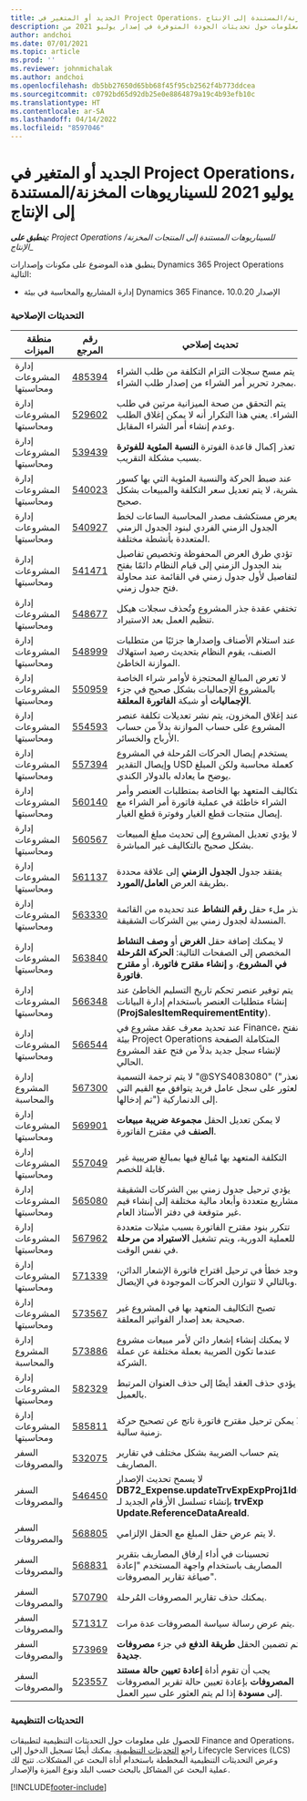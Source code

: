 ```yaml
---
title: الجديد أو المتغير في Project Operations، يوليو 2021 للسيناريوهات المخزنة/المستندة إلى الإنتاج
description: يوفر هذا الموضوع معلومات حول تحديثات الجودة المتوفرة في إصدار يوليو 2021 من Project Operations للسيناريوهات المخزنة/المستندة إلى الإنتاج.
author: andchoi
ms.date: 07/01/2021
ms.topic: article
ms.prod: ''
ms.reviewer: johnmichalak
ms.author: andchoi
ms.openlocfilehash: db5bb27650d65bb68f45f95cb2562f4b773ddcea
ms.sourcegitcommit: c0792bd65d92db25e0e8864879a19c4b93efb10c
ms.translationtype: HT
ms.contentlocale: ar-SA
ms.lasthandoff: 04/14/2022
ms.locfileid: "8597046"
---
```

# <a name="whats-new-or-changed-in-project-operations-july-2021-for-stockedproduction-based-scenarios"></a>الجديد أو المتغير في Project Operations، يوليو 2021 للسيناريوهات المخزنة/المستندة إلى الإنتاج

_**ينطبق على:** Project Operations للسيناريوهات المستندة إلى المنتجات المخزنة/الإنتاج__

ينطبق هذه الموضوع على مكونات وإصدارات Dynamics 365 Project Operations التالية:

- إدارة المشاريع والمحاسبة في بيئة Dynamics 365 Finance، الإصدار 10.0.20
 
### <a name="quality-updates"></a>التحديثات الإصلاحية
                                                                                                                                                                                  
| منطقة الميزات                      | رقم المرجع| تحديث إصلاحي                                                                                                                                                                          |
|-----------------------------------|--------|---------------------------------------------------------------------------------------------------------------------------------------------------------------------------------|
| إدارة المشروعات ومحاسبتها | [485394](https://fix.lcs.dynamics.com/Issue/Details/?bugId=485394) | يتم مسح سجلات التزام التكلفة من طلب الشراء بمجرد تحرير أمر الشراء من إصدار طلب الشراء.                                                                           |
| إدارة المشروعات ومحاسبتها | [529602](https://fix.lcs.dynamics.com/Issue/Details/?bugId=529602) | يتم التحقق من صحة الميزانية مرتين في طلب الشراء. يعني هذا التكرار أنه لا يمكن إغلاق الطلب وعدم إنشاء أمر الشراء المقابل.                                                                                                                        |
| إدارة المشروعات ومحاسبتها | [539439](https://fix.lcs.dynamics.com/Issue/Details/?bugId=539439) | تعذر إكمال قاعدة الفوترة **النسبة المئوية للفوترة** بسبب مشكلة التقريب.                                                                              |
| إدارة المشروعات ومحاسبتها | [540023](https://fix.lcs.dynamics.com/Issue/Details/?bugId=540023) | عند ضبط الحركة والنسبة المئوية التي بها كسور عشرية، لا يتم تعديل سعر التكلفة والمبيعات بشكل صحيح.                                      |
| إدارة المشروعات ومحاسبتها | [540927](https://fix.lcs.dynamics.com/Issue/Details/?bugId=540927) | يعرض مستكشف مصدر المحاسبة الساعات لخط الجدول الزمني الفردي لبنود الجدول الزمني المتعددة بأنشطة مختلفة.                                      |
| إدارة المشروعات ومحاسبتها | [541471](https://fix.lcs.dynamics.com/Issue/Details/?bugId=541471) | تؤدي طرق العرض المحفوظة وتخصيص تفاصيل بند الجدول الزمني إلى قيام النظام دائمًا بفتح التفاصيل لأول جدول زمني في القائمة عند محاولة فتح جدول زمني.  |
| إدارة المشروعات ومحاسبتها | [548677](https://fix.lcs.dynamics.com/Issue/Details/?bugId=548677) | تختفي عقدة جذر المشروع وتُحذف سجلات هيكل تنظيم العمل بعد الاستيراد.                                                                                             |
| إدارة المشروعات ومحاسبتها | [548999](https://fix.lcs.dynamics.com/Issue/Details/?bugId=548999) | عند استلام الأصناف وإصدارها جزئيًا من متطلبات الصنف، يقوم النظام بتحديث رصيد استهلاك الموازنة الخاطئ. |
| إدارة المشروعات ومحاسبتها | [550959](https://fix.lcs.dynamics.com/Issue/Details/?bugId=550959) | لا تعرض المبالغ المحتجزة لأوامر شراء الخاصة بالمشروع الإجماليات بشكل صحيح في جزء **الإجماليات** أو شبكة **الفاتورة المعلقة**.                                                                  |
| إدارة المشروعات ومحاسبتها | [554593](https://fix.lcs.dynamics.com/Issue/Details/?bugId=554593) | عند إغلاق المخزون، يتم نشر تعديلات تكلفة عنصر المشروع على حساب الموازنة بدلاً من حساب الأرباح والخسائر.                                                            |
| إدارة المشروعات ومحاسبتها | [557394](https://fix.lcs.dynamics.com/Issue/Details/?bugId=557394) | يستخدم إيصال الحركات المُرحلة في المشروع وإيصال التقدير USD كعملة محاسبة ولكن المبلغ يوضح ما يعادله بالدولار الكندي.              |
| إدارة المشروعات ومحاسبتها | [560140](https://fix.lcs.dynamics.com/Issue/Details/?bugId=560140) | التكاليف المتعهد بها الخاصة بمتطلبات العنصر وأمر الشراء خاطئة في عملية فاتورة أمر الشراء مع إيصال منتجات قطع الغيار وفوترة قطع الغيار.       |
| إدارة المشروعات ومحاسبتها | [560567](https://fix.lcs.dynamics.com/Issue/Details/?bugId=560567) | لا يؤدي تعديل المشروع إلى تحديث مبلغ المبيعات بشكل صحيح بالتكاليف غير المباشرة.                                                                                    |
| إدارة المشروعات ومحاسبتها | [561137](https://fix.lcs.dynamics.com/Issue/Details/?bugId=561137) | يفتقد جدول **الجدول الزمني‬** إلى علاقة محددة بطريقة العرض **العامل/المورد**.                                                                                   |
| إدارة المشروعات ومحاسبتها | [563330](https://fix.lcs.dynamics.com/Issue/Details/?bugId=563330) | تعذر ملء حقل **رقم النشاط** عند تحديده من القائمة المنسدلة لجدول زمني بين الشركات الشقيقة.                                                                 |
| إدارة المشروعات ومحاسبتها | [563840](https://fix.lcs.dynamics.com/Issue/Details/?bugId=563840) | لا يمكنك إضافة حقل **الغرض** أو **وصف النشاط** المخصص إلى الصفحات التالية: **الحركة المُرحلة في المشروع**، و **إنشاء مقترح فاتورة**، أو **مقترح فاتورة**.  |
| إدارة المشروعات ومحاسبتها | [566348](https://fix.lcs.dynamics.com/Issue/Details/?bugId=566348) | يتم توفير عنصر تحكم تاريخ التسليم الخاطئ عند إنشاء متطلبات العنصر باستخدام إدارة البيانات (**ProjSalesItemRequirementEntity**).                                              |
| إدارة المشروعات ومحاسبتها | [566544](https://fix.lcs.dynamics.com/Issue/Details/?bugId=566544) | عند تحديد معرف عقد مشروع في Finance، تفتح بيئة Project Operations المتكاملة الصفحة لإنشاء سجل جديد بدلاً من فتح عقد المشروع الحالي.                                                                                                                 |
| إدارة المشروع والمحاسبة | [567300](https://fix.lcs.dynamics.com/Issue/Details/?bugId=567300) |  لا يتم ترجمة التسمية "@SYS4083080" ("تعذر العثور على سجل عامل فريد يتوافق مع القيم التي تم إدخالها") إلى الدنماركية.                                |
| إدارة المشروعات ومحاسبتها | [569901](https://fix.lcs.dynamics.com/Issue/Details/?bugId=569901) | لا يمكن تعديل الحقل **مجموعة ضريبة مبيعات الصنف** في مقترح الفاتورة.                                                                               |
| إدارة المشروعات ومحاسبتها | [557049](https://fix.lcs.dynamics.com/Issue/Details/?bugId=557049) | التكلفة المتعهد بها مُبالغ فيها بمبالغ ضريبية غير قابلة للخصم.                                                                                                    |
| إدارة المشروعات ومحاسبتها | [565080](https://fix.lcs.dynamics.com/Issue/Details/?bugId=565080) | يؤدي ترحيل جدول زمني بين الشركات الشقيقة بمشاريع متعددة وأبعاد مالية مختلفة إلى إنشاء قيم غير متوقعة في دفتر الأستاذ العام.                             |
| إدارة المشروعات ومحاسبتها | [567962](https://fix.lcs.dynamics.com/Issue/Details/?bugId=567962) | تتكرر بنود مقترح الفاتورة بسبب مثيلات متعددة للعملية الدورية، ويتم تشغيل **الاستيراد من مرحلة** في نفس الوقت.                                      |
| إدارة المشروعات ومحاسبتها | [571339](https://fix.lcs.dynamics.com/Issue/Details/?bugId=571339) | يوجد خطأ في ترحيل اقتراح فاتورة الإشعار الدائن، وبالتالي لا تتوازن الحركات الموجودة في الإيصال.    |
| إدارة المشروعات ومحاسبتها | [573567](https://fix.lcs.dynamics.com/Issue/Details/?bugId=573567) | تصبح التكاليف المتعهد بها في المشروع غير صحيحة بعد إصدار الفواتير المعلقة.                                                                             |
| إدارة المشروع والمحاسبة | [573886](https://fix.lcs.dynamics.com/Issue/Details/?bugId=573886) | لا يمكنك إنشاء إشعار دائن لأمر مبيعات مشروع عندما تكون الضريبة بعملة مختلفة عن عملة الشركة.                                      |
| إدارة المشروعات ومحاسبتها | [582329](https://fix.lcs.dynamics.com/Issue/Details/?bugId=582329) | يؤدي حذف العقد أيضًا إلى حذف العنوان المرتبط بالعميل.                                                                                     |
| إدارة المشروعات ومحاسبتها | [585811](https://fix.lcs.dynamics.com/Issue/Details/?bugId=585811) | لا يمكن ترحيل مقترح فاتورة ناتج عن تصحيح حركة زمنية سالبة.                                                                    |
| السفر والمصروفات                  | [532075](https://fix.lcs.dynamics.com/Issue/Details/?bugId=532075) | يتم حساب الضريبة بشكل مختلف في تقارير المصاريف.                                                                                                                  |
| السفر والمصروفات                  | [546450](https://fix.lcs.dynamics.com/Issue/Details/?bugId=546450) | لا يسمح تحديث الإصدار **DB72_Expense.updateTrvExpExpProj1Id()** بإنشاء تسلسل الأرقام الجديد لـ **trvExp Update.ReferenceDataAreaId**.                    |
| السفر والمصروفات                  | [568805](https://fix.lcs.dynamics.com/Issue/Details/?bugId=568805) | لا يتم عرض حقل المبلغ مع الحقل الإلزامي.                                                                                                             |
| السفر والمصروفات                  | [568831](https://fix.lcs.dynamics.com/Issue/Details/?bugId=568831) | تحسينات في أداء إرفاق المصاريف بتقرير المصاريف باستخدام واجهة المستخدم "إعادة صياغة تقارير المصروفات".                                                            |
| السفر والمصروفات                  | [570790](https://fix.lcs.dynamics.com/Issue/Details/?bugId=570790) | يمكنك حذف تقارير المصروفات المُرحلة.                                                                                           |
| السفر والمصروفات                  | [571317](https://fix.lcs.dynamics.com/Issue/Details/?bugId=571317) | يتم عرض رسالة سياسة المصروفات عدة مرات.                                                                                                       |
| السفر والمصروفات                  | [573969](https://fix.lcs.dynamics.com/Issue/Details/?bugId=573969) | يتم تضمين الحقل **طريقة الدفع** في جزء **مصروفات جديدة**.                                                                                                      |
| السفر والمصروفات                  | [523557](https://fix.lcs.dynamics.com/Issue/Details/?bugId=523557) | يجب أن تقوم أداة **إعادة تعيين حالة مستند المصروفات** بإعادة تعيين حالة تقرير المصروفات إلى **مسودة** إذا لم يتم العثور على سير العمل. 

### <a name="regulatory-updates"></a>التحديثات التنظيمية
للحصول على معلومات حول التحديثات التنظيمية لتطبيقات Finance and Operations، راجع [التحديثات التنظيمية](/dynamics365/finance/localizations/regulatory-updates). يمكنك أيضًا تسجيل الدخول إلى Lifecycle Services (LCS) وعرض التحديثات التنظيمية المخططة باستخدام أداة البحث عن المشكلات. تتيح لك عملية البحث عن المشاكل بالبحث حسب البلد ونوع الميزة والإصدار.


[!INCLUDE[footer-include](../../includes/footer-banner.md)]
